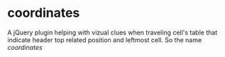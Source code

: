 coordinates
===========

A jQuery plugin helping with vizual clues when traveling cell's table that indicate header top related position and leftmost cell. So the name *coordinates*
